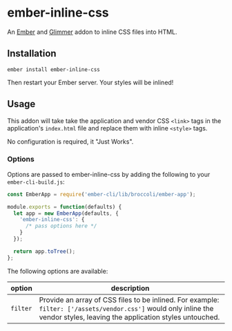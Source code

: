 # ember-inline-css

An [Ember](https://emberjs.com/) and [Glimmer](https://glimmerjs.com/) addon to inline CSS files into HTML.

## Installation

```
ember install ember-inline-css
```

Then restart your Ember server. Your styles will be inlined!

## Usage

This addon will take take the application and vendor CSS `<link>` tags in the
application's `index.html` file and replace them with inline `<style>` tags.

No configuration is required, it "Just Works".

### Options

Options are passed to ember-inline-css by adding the following to your
`ember-cli-build.js`:

```js
const EmberApp = require('ember-cli/lib/broccoli/ember-app');

module.exports = function(defaults) {
  let app = new EmberApp(defaults, {
    'ember-inline-css': {
      /* pass options here */
    }
  });

  return app.toTree();
};
```

The following options are available:

|option|description|
|---|---|
|`filter`|Provide an array of CSS files to be inlined. For example: `filter: ['/assets/vendor.css']` would only inline the vendor styles, leaving the application styles untouched.|
